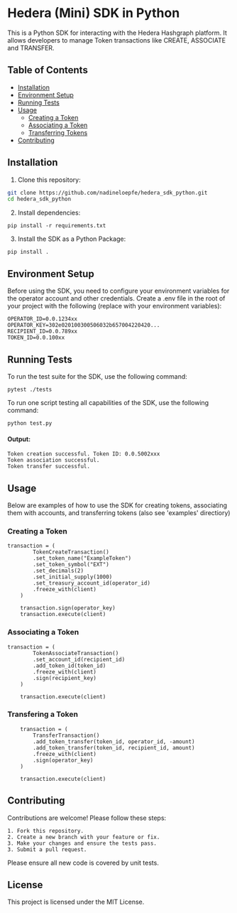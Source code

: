 # Hedera (Mini) SDK in Python

This is a Python SDK for interacting with the Hedera Hashgraph platform. It allows developers to manage Token transactions like CREATE, ASSOCIATE and TRANSFER.


## Table of Contents

- [Installation](#installation)
- [Environment Setup](#environment-setup)
- [Running Tests](#running-tests)
- [Usage](#usage)
  - [Creating a Token](#creating-a-token)
  - [Associating a Token](#associating-a-token)
  - [Transferring Tokens](#transferring-tokens)
- [Contributing](#contributing)

## Installation

1. Clone this repository:

```bash
git clone https://github.com/nadineloepfe/hedera_sdk_python.git
cd hedera_sdk_python
```

2. Install dependencies:

```
pip install -r requirements.txt
```

3. Install the SDK as a Python Package:
```
pip install .
```

## Environment Setup

Before using the SDK, you need to configure your environment variables for the operator account and other credentials. Create a .env file in the root of your project with the following (replace with your environment variables):

```
OPERATOR_ID=0.0.1234xx
OPERATOR_KEY=302e020100300506032b657004220420...
RECIPIENT_ID=0.0.789xx
TOKEN_ID=0.0.100xx
```

## Running Tests

To run the test suite for the SDK, use the following command:
```
pytest ./tests 
```

To run one script testing all capabilities of the SDK, use the following command:
```
python test.py
```

#### Output:
```
Token creation successful. Token ID: 0.0.5002xxx
Token association successful.
Token transfer successful.
```


## Usage

Below are examples of how to use the SDK for creating tokens, associating them with accounts, and transferring tokens (also see 'examples' directiory)

### Creating a Token

```
transaction = (
        TokenCreateTransaction()
        .set_token_name("ExampleToken")
        .set_token_symbol("EXT")
        .set_decimals(2)
        .set_initial_supply(1000)
        .set_treasury_account_id(operator_id)
        .freeze_with(client)
    )

    transaction.sign(operator_key)
    transaction.execute(client)
```

### Associating a Token

```
transaction = (
        TokenAssociateTransaction()
        .set_account_id(recipient_id)
        .add_token_id(token_id)
        .freeze_with(client)
        .sign(recipient_key)
    )

    transaction.execute(client)
```

### Transfering a Token

```
    transaction = (
        TransferTransaction()
        .add_token_transfer(token_id, operator_id, -amount)
        .add_token_transfer(token_id, recipient_id, amount)
        .freeze_with(client)
        .sign(operator_key)
    )

    transaction.execute(client)
```

## Contributing

Contributions are welcome! Please follow these steps:

    1. Fork this repository.
    2. Create a new branch with your feature or fix.
    3. Make your changes and ensure the tests pass.
    3. Submit a pull request.

Please ensure all new code is covered by unit tests.

## License

This project is licensed under the MIT License.
